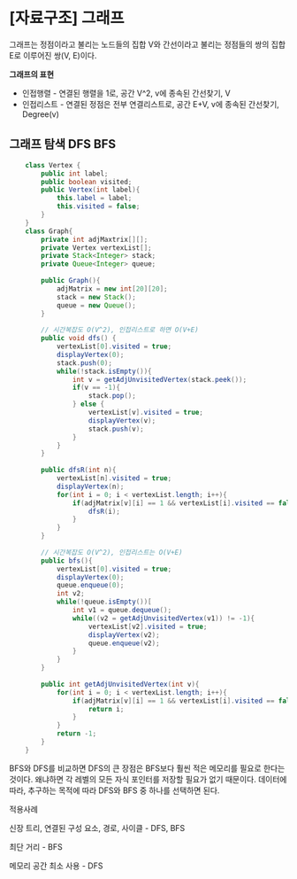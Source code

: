 # [자료구조] 그래프

그래프는 정점이라고 불리는 노드들의 집합 V와 간선이라고 불리는 정점들의 쌍의 집합 E로 이루어진 쌍(V, E)이다.

**그래프의 표현**

- 인접행렬 - 연결된 행렬을 1로, 공간 V^2, v에 종속된 간선찾기, V
- 인접리스트 - 연결된 정점은 전부 연결리스트로, 공간 E+V, v에 종속된 간선찾기, Degree(v)

## 그래프 탐색 DFS BFS
```java
    class Vertex {
    	public int label;
    	public boolean visited;
    	public Vertex(int label){
    		this.label = label;
    		this.visited = false;
    	}
    }
    class Graph{
    	private int adjMaxtrix[][];
    	private Vertex vertexList[];
    	private Stack<Integer> stack;
    	private Queue<Integer> queue;
    	
    	public Graph(){
    		adjMatrix = new int[20][20];
    		stack = new Stack();
    		queue = new Queue();
    	}
    	
    	// 시간복잡도 O(V^2), 인접리스트로 하면 O(V+E)
    	public void dfs() {
    		vertexList[0].visited = true;
    		displayVertex(0);
    		stack.push(0);
    		while(!stack.isEmpty()){
    			int v = getAdjUnvisitedVertex(stack.peek());
    			if(v == -1){
    				stack.pop();
    			} else {
    				vertexList[v].visited = true;
    				displayVertex(v);
    				stack.push(v);
    			}
    		}
    	}
    
    	public dfsR(int n){
    		vertexList[n].visited = true;
    		displayVertex(n);
    		for(int i = 0; i < vertexList.length; i++){
    			if(adjMatrix[v][i] == 1 && vertexList[i].visited == false){
    				dfsR(i);
    			}
    		}
    	}
    
    	// 시간복잡도 O(V^2), 인접리스트는 O(V+E)
    	public bfs(){
    		vertexList[0].visited = true;
    		displayVertex(0);
    		queue.enqueue(0);
    		int v2;
    		while(!queue.isEmpty())[
    			int v1 = queue.dequeue();
    			while((v2 = getAdjUnvisitedVertex(v1)) != -1){
    				vertexList[v2].visited = true;
    				displayVertex(v2);
    				queue.enqueue(v2);
    			}
    		}
    	}
    	
    	public int getAdjUnvisitedVertex(int v){
    		for(int i = 0; i < vertexList.length; i++){
    			if(adjMatrix[v][i] == 1 && vertexList[i].visited == false){
    				return i;
    			}
    		}
    		return -1;
    	}
    }
```
BFS와 DFS를 비교하면 DFS의 큰 장점은 BFS보다 훨씬 적은 메모리를 필요로 한다는 것이다. 왜냐하면 각 레벨의 모든 자식 포인터를 저장할 필요가 없기 때문이다. 데이터에 따라, 추구하는 목적에 따라 DFS와 BFS 중 하나를 선택하면 된다.

적용사례

신장 트리, 연결된 구성 요소, 경로, 사이클 - DFS, BFS

최단 거리 - BFS

메모리 공간 최소 사용 - DFS
